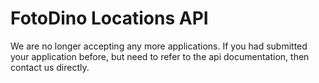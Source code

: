# FotoDino Locations API
We are no longer accepting any more applications. If you had submitted your application before, but need to refer to the api documentation, then contact us directly.

